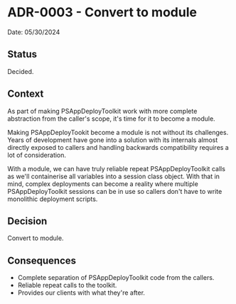 # ADR-0003 - Convert to module

Date: 05/30/2024

## Status

Decided.

## Context

As part of making PSAppDeployToolkit work with more complete abstraction from the caller's scope, it's time for it to become a module.

Making PSAppDeployTookit become a module is not without its challenges. Years of development have gone into a solution with its internals almost directly exposed to callers and handling backwards compatibility requires a lot of consideration.

With a module, we can have truly reliable repeat PSAppDeployToolkit calls as we'll containerise all variables into a session class object. With that in mind, complex deployments can become a reality where multiple PSAppDeployToolkit sessions can be in use so callers don't have to write monolithic deployment scripts.

## Decision

Convert to module.

## Consequences

- Complete separation of PSAppDeployToolkit code from the callers.
- Reliable repeat calls to the toolkit.
- Provides our clients with what they're after.
